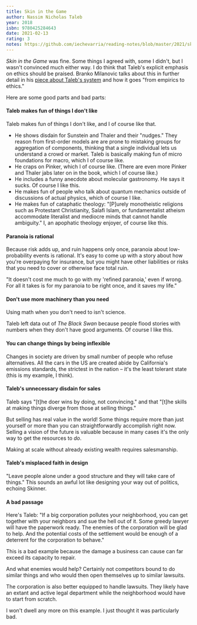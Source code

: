 ```yaml
---
title: Skin in the Game
author: Nassim Nicholas Taleb
year: 2018
isbn: 9780425284643
date: 2021-02-13
rating: 3
notes: https://github.com/iechevarria/reading-notes/blob/master/2021/skin-in-the-game-taleb-2018.md
---
```


_Skin in the Game_ was fine. Some things I agreed with, some I didn't, but I wasn't convinced much either way. I do think that Taleb's explicit emphasis on ethics should be praised. Branko Milanovic talks about this in further detail in his [piece about Taleb's system](http://glineq.blogspot.com/2018/01/the-importance-of-talebs-system-from.html) and how it goes "from empirics to ethics."

Here are some good parts and bad parts:

#### Taleb makes fun of things I don't like

Taleb makes fun of things I don't like, and I of course like that.

- He shows disdain for Sunstein and Thaler and their "nudges." They reason from first-order models are are prone to mistaking groups for aggregation of components, thinking that a single individual lets us understand a crowd or market. Taleb is basically making fun of micro foundations for macro, which I of course like.
- He craps on Pinker, which I of course like. (There are even more Pinker and Thaler jabs later on in the book, which I of course like.)
- He includes a funny anecdote about molecular gastronomy. He says it sucks. Of course I like this.
- He makes fun of people who talk about quantum mechanics outside of discussions of actual physics, which of course I like.
- He makes fun of cataphatic theology: "[P]urely monotheistic religions such as Protestant Christianity, Salafi Islam, or fundamentalist atheism accommodate literalist and mediocre minds that cannot handle ambiguity." I, an apophatic theology enjoyer, of course like this.

#### Paranoia is rational

Because risk adds up, and ruin happens only once, paranoia about low-probability events is rational. It's easy to come up with a story about how you're overpaying for insurance, but you might have other liabilities or risks that you need to cover or otherwise face total ruin.

"It doesn't cost me much to go with my 'refined paranoia,' even if wrong. For all it takes is for my paranoia to be right once, and it saves my life."

#### Don't use more machinery than you need

Using math when you don't need to isn't science.

Taleb left data out of _The Black Swan_ because people flood stories with numbers when they don't have good arguments. Of course I like this.

#### You can change things by being inflexible

Changes in society are driven by small number of people who refuse alternatives. All the cars in the US are created abide by California's emissions standards, the strictest in the nation – it's the least tolerant state (this is my example, I think).

#### Taleb's unnecessary disdain for sales

Taleb says "[t]he doer wins by doing, not convincing." and that "[t]he skills at making things diverge from those at selling things."

But selling has real value in the world! Some things require more than just yourself or more than you can straightforwardly accomplish right now. Selling a vision of the future is valuable because in many cases it's the only way to get the resources to _do_.

Making at scale without already existing wealth requires salesmanship.

#### Taleb's misplaced faith in design

"Leave people alone under a good structure and they will take care of things." This sounds an awful lot like designing your way out of politics, echoing Skinner. 

#### A bad passage

Here's Taleb: "If a big corporation pollutes your neighborhood, you can get together with your neighbors and sue the hell out of it. Some greedy lawyer will have the paperwork ready. The enemies of the corporation will be glad to help. And the potential costs of the settlement would be enough of a deterrent for the corporation to behave." 

This is a bad example because the damage a business can cause can far exceed its capacity to repair.

And what enemies would help? Certainly not competitors bound to do similar things and who would then open themselves up to similar lawsuits.

The corporation is also better equipped to handle lawsuits. They likely have an extant and active legal department while the neighborhood would have to start from scratch.

I won't dwell any more on this example. I just thought it was particularly bad.

